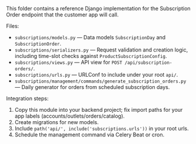 This folder contains a reference Django implementation for the Subscription Order endpoint that the customer app will call.

Files:
- `subscriptions/models.py` — Data models `SubscriptionDay` and `SubscriptionOrder`.
- `subscriptions/serializers.py` — Request validation and creation logic, including time-slot checks against `ProductSubscriptionConfig`.
- `subscriptions/views.py` — API view for `POST /api/subscription-orders/`.
- `subscriptions/urls.py` — URLConf to include under your root `api/`.
- `subscriptions/management/commands/generate_subscription_orders.py` — Daily generator for orders from scheduled subscription days.

Integration steps:
1) Copy this module into your backend project; fix import paths for your app labels (accounts/outlets/orders/catalog).
2) Create migrations for new models.
3) Include `path('api/', include('subscriptions.urls'))` in your root urls.
4) Schedule the management command via Celery Beat or cron.

